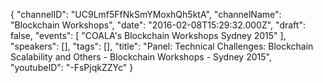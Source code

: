 {
    "channelID": "UC9Lmf5FfNkSmYMoxhQh5ktA",
    "channelName": "Blockchain Workshops",
    "date": "2016-02-08T15:29:32.000Z",
    "draft": false,
    "events": [
        "COALA's Blockchain Workshops Sydney 2015"
    ],
    "speakers": [],
    "tags": [],
    "title": "Panel: Technical Challenges: Blockchain Scalability and Others - Blockchain Workshops - Sydney 2015",
    "youtubeID": "-FsPjqkZZYc"
}